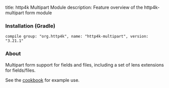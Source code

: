 title: http4k Multipart Module
description: Feature overview of the http4k-multipart form module

### Installation (Gradle)
```compile group: "org.http4k", name: "http4k-multipart", version: "3.21.1"```

### About

Multipart form support for fields and files, including a set of lens extensions for fields/files.

See the [cookbook](/cookbook/multipart_forms/) for example use.
